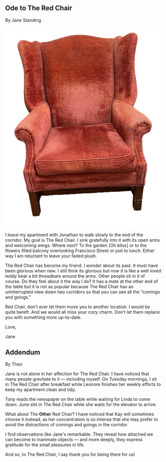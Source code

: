 ## Ode to The Red Chair

By Jane Standing

![The Red Chair](./the-red-chair.png)

I leave my apartment with Jonathan to walk slowly to the end of the corridor. My goal is The Red Chair. I sink gratefully into it with its open arms and welcoming wings. Where next? To the garden [Oh bliss] or to the flowers filled balcony overlooking Francisco Street or just to lunch. Either way I am reluctant to leave your faded plush.

The Red Chair has become my friend. I wonder about its past. It must have been glorious when new. I still think its glorious but now it is like a well loved teddy bear a bit threadbare around the arms. Other people sit in it of course. Do they feel about it the way I do? It has a mate at the other end of the table but it is not as popular because The Red Chair has an uninterrupted view down two corridors so that you can see all the “comings and goings.”

Red Chair, don’t ever let them move you to another location. I would be quite bereft. And we would all miss your cozy charm. Don’t let them replace you with something more up-to-date.

Love,

Jane

## Addendum

By Theo

Jane is not alone in her affection for The Red Chair. I have noticed that many people gravitate to it — including myself. On Tuesday mornings, I sit in The Red Chair after breakfast while Leonore finishes her weekly efforts to keep my apartment clean and tidy.

Tony reads the newspaper on the table while waiting for Linda to come down. June sits in The Red Chair while she waits for the elevator to arrive.

What about The **Other** Red Chair? I have noticed that Kay will sometimes choose it instead, as her concentration is so intense that she may prefer to avoid the distractions of comings and goings in the corridor.

I find observations like Jane's remarkable. They reveal how attached we can become to inanimate objects — and more deeply, they express gratitude for the small pleasures in life.

And so, to The Red Chair, I say thank you for being there for us!
